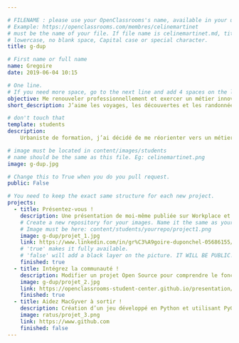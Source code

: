 ```yaml
---

# FILENAME : please use your OpenClassrooms's name, available in your url.
# Example: https://openclassrooms.com/membres/celinemartinet
# must be the name of your file. If file name is celinemartinet.md, title is celinemartinet.
# lowercase, no blank space, Capital case or special character.
title: g-dup

# First name or full name
name: Gregoire
date: 2019-06-04 10:15

# One line.
# If you need more space, go to the next line and add 4 spaces on the left, as in 'description'.
objective: Me renouveler professionnellement et exercer un métier innovant et créatif
short_description: J’aime les voyages, les découvertes et les randonnées nature ! L’innovation me plaît et m’inspire !

# don't touch that
template: students
description:
    Urbaniste de formation, j’ai décidé de me réorienter vers un métier et un secteur plus en adéquation avec mes aspirations et ma personnalité. J’aimerais pouvoir contribuer au sein d’une entreprise dont les finalités de projets font sens et qui apporte une réelle plus-value dans nos sociétés. Je pense par exemple à des secteurs comme l’environnement, l’efficacité énergétique, le social et le communautaire, le médical et les nouvelles technologies.

# image must be located in content/images/students
# name should be the same as this file. Eg: celinemartinet.png
image: g-dup.jpg

# Change this to True when you do you pull request.
public: False

# You need to keep the exact same structure for each new project.
projects:
  - title: Présentez-vous !
    description: Une présentation de moi-même publiée sur Workplace et un lien vers mon LinkedIn mis à jour.
    # Create a new repository for your images. Name it the same as your nickname and profile picture.
    # Image must be here: content/students/yourrepo/project1.png
    image: g-dup/projet_1.jpg
    link: https://www.linkedin.com/in/gr%C3%A9goire-duponchel-05686155/
    # 'true' makes it fully available.
    # 'false' will add a black layer on the picture. IT WILL BE PUBLIC!
    finished: true
  - title: Intégrez la communauté !
    description: Modifier un projet Open Source pour comprendre le fonctionnement de Git, de Github et des pull requests.
    image: g-dup/projet_2.jpg
    link: https://openclassrooms-student-center.github.io/presentation/students/ratus.html
    finished: true
  - title: Aidez MacGyver à sortir !
    description: Création d’un jeu développé en Python et utilisant PyGame.
    image: ratus/projet_3.png
    link: https://www.github.com
    finished: false
---
```

